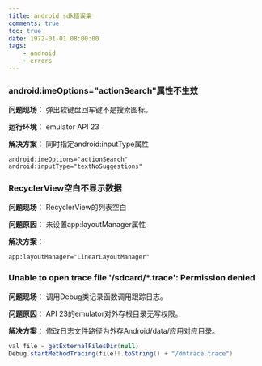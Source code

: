 ```yaml
---
title: android sdk错误集
comments: true
toc: true
date: 1972-01-01 08:00:00
tags:
	- android
	- errors
---
```


### android:imeOptions="actionSearch"属性不生效
**问题现场**：
弹出软键盘回车键不是搜索图标。

**运行环境**：
emulator API 23

**解决方案**：
同时指定android:inputType属性
```
android:imeOptions="actionSearch"
android:inputType="textNoSuggestions"
```

<!-- more -->

### RecyclerView空白不显示数据
**问题现场**：
RecyclerView的列表空白

**问题原因**：
未设置app:layoutManager属性

**解决方案**：
``` XML
app:layoutManager="LinearLayoutManager"
```

### Unable to open trace file '/sdcard/*.trace': Permission denied
**问题现场**：
调用Debug类记录函数调用跟踪日志。

**问题原因**：
API 23的emulator对外存根目录无写权限。

**解决方案**：
修改日志文件路径为外存Android/data/应用对应目录。
``` java
val file = getExternalFilesDir(null)
Debug.startMethodTracing(file!!.toString() + "/dmtrace.trace")
```